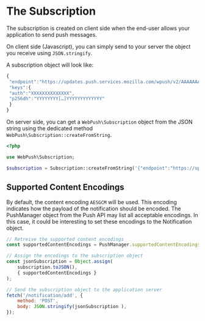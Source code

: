 # The Subscription

The subscription is created on client side when the end-user allows your application to send push messages.

On client side \(Javascript\), you can simply send to your server the object you receive using `JSON.stringify`.

A subscription object will look like:

```javascript
{
 "endpoint":"https://updates.push.services.mozilla.com/wpush/v2/AAAAAAAA[…]AAAAAAAAA",
 "keys":{
 "auth":"XXXXXXXXXXXXXX",
 "p256dh":"YYYYYYYY[…]YYYYYYYYYYYYY"
 }
}
```

On server side, you can get a `WebPush\Subscription` object from the JSON string using the dedicated method `WebPush\Subscription::createFromString`.

```php
<?php

use WebPush\Subscription;

$subscription = Subscription::createFromString('{"endpoint":"https://updates.push.services.mozilla.com/wpush/v2/AAAAAAAA[…]AAAAAAAAA","keys":{"auth":"XXXXXXXXXXXXXX","p256dh":"YYYYYYYY[…]YYYYYYYYYYYYY"}}');
```

## Supported Content Encodings

By default, the content encoding `AESGCM` will be used. This encoding indicates how the payload of the notification should be encoded. The PushManager object from the Push API may list all acceptable encodings. In this case, it could be interesting to set these encodings to the Notification object.

```javascript
// Retreive the supported content encodings
const supportedContentEncodings = PushManager.supportedContentEncodings || ['aesgcm'];

// Assign the encodings to the subscription object
const jsonSubscription = Object.assign(
    subscription.toJSON(),
    { supportedContentEncodings }
);

// Send the subscription object to the application server
fetch('/notification/add', {
    method: 'POST',
    body: JSON.stringify(jsonSubscription ),
});
```



